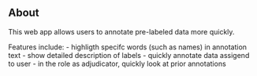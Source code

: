 ## About

This web app allows users to annotate pre-labeled data more quickly.

Features include:
    - highligth specifc words (such as names) in annotation text
    - show detailed description of labels
    - quickly annotate data assigend to user
    - in the role as adjudicator, quickly look at prior annotations
